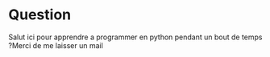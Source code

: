 # Question
Salut ici pour apprendre a programmer en python pendant un bout de temps ?Merci de me laisser un mail
